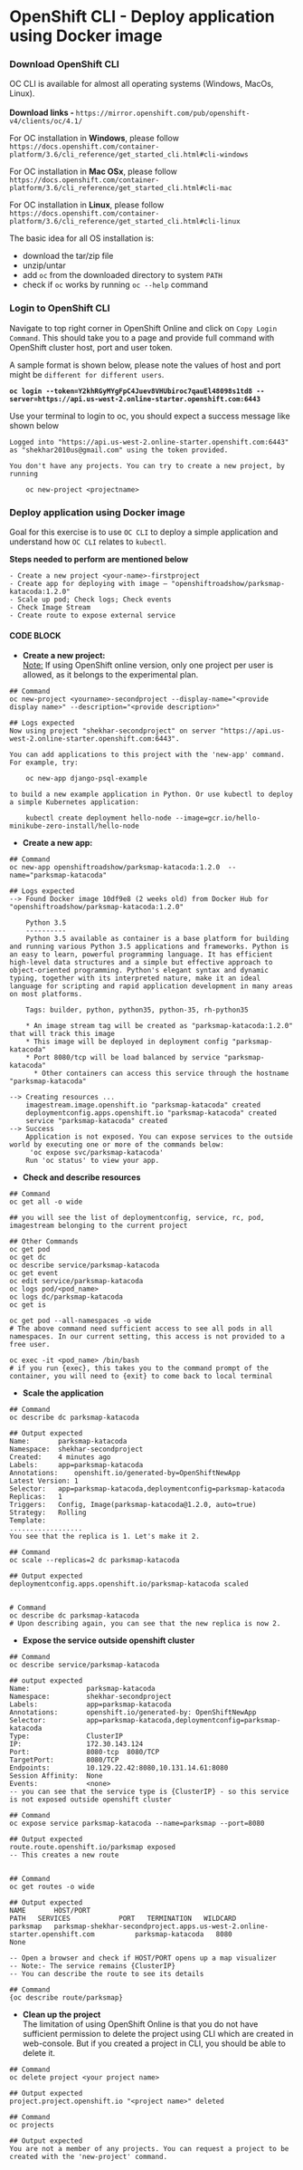 # OpenShift CLI - Deploy application using Docker image


### Download OpenShift CLI 
OC CLI is available for almost all operating systems (Windows, MacOs, Linux). <br><br>
<b>Download links - </b> `https://mirror.openshift.com/pub/openshift-v4/clients/oc/4.1/`

For OC installation in <b>Windows</b>, please follow `https://docs.openshift.com/container-platform/3.6/cli_reference/get_started_cli.html#cli-windows`

For OC installation in <b>Mac OSx</b>, please follow `https://docs.openshift.com/container-platform/3.6/cli_reference/get_started_cli.html#cli-mac`

For OC installation in <b>Linux</b>, please follow `https://docs.openshift.com/container-platform/3.6/cli_reference/get_started_cli.html#cli-linux`

The basic idea for all OS installation is:

- download the tar/zip file
- unzip/untar
- add `oc` from the downloaded directory to system `PATH`
- check if `oc` works by running `oc --help` command


### Login to OpenShift CLI
Navigate to top right corner in OpenShift Online and click on `Copy Login Command`. This should take you to a page and provide full command with OpenShift cluster host, port and user token. 

A sample format is shown below, please note the values of host and port might be `different for different users`.

<b>`oc login --token=Y2khRGyMYgFpC4Juev8VHUbiroc7qauEl48098s1td8 --server=https://api.us-west-2.online-starter.openshift.com:6443`</b>

Use your terminal to login to oc, you should expect a success message like shown below

```
Logged into "https://api.us-west-2.online-starter.openshift.com:6443" as "shekhar2010us@gmail.com" using the token provided.

You don't have any projects. You can try to create a new project, by running

    oc new-project <projectname>
```


### Deploy application using Docker image

Goal for this exercise is to use `OC CLI` to deploy a simple application and understand how `OC CLI` relates to `kubectl`. 
<p><b> Steps needed to perform are mentioned below </b>

```
- Create a new project <your-name>-firstproject
- Create app for deploying with image – "openshiftroadshow/parksmap-katacoda:1.2.0"
- Scale up pod; Check logs; Check events
- Check Image Stream
- Create route to expose external service
```

#### CODE BLOCK

- <b>Create a new project:</b>
<br><u>Note:</u> If using OpenShift online version, only one project per user is allowed, as it belongs to the experimental plan. </i>


```
## Command
oc new-project <yourname>-secondproject --display-name="<provide display name>" --description="<provide description>"

## Logs expected
Now using project "shekhar-secondproject" on server "https://api.us-west-2.online-starter.openshift.com:6443".

You can add applications to this project with the 'new-app' command. For example, try:

    oc new-app django-psql-example

to build a new example application in Python. Or use kubectl to deploy a simple Kubernetes application:

    kubectl create deployment hello-node --image=gcr.io/hello-minikube-zero-install/hello-node

```

- <b>Create a new app:</b>

```
## Command
oc new-app openshiftroadshow/parksmap-katacoda:1.2.0  --name="parksmap-katacoda"

## Logs expected
--> Found Docker image 10df9e8 (2 weeks old) from Docker Hub for "openshiftroadshow/parksmap-katacoda:1.2.0"

    Python 3.5 
    ---------- 
    Python 3.5 available as container is a base platform for building and running various Python 3.5 applications and frameworks. Python is an easy to learn, powerful programming language. It has efficient high-level data structures and a simple but effective approach to object-oriented programming. Python's elegant syntax and dynamic typing, together with its interpreted nature, make it an ideal language for scripting and rapid application development in many areas on most platforms.

    Tags: builder, python, python35, python-35, rh-python35

    * An image stream tag will be created as "parksmap-katacoda:1.2.0" that will track this image
    * This image will be deployed in deployment config "parksmap-katacoda"
    * Port 8080/tcp will be load balanced by service "parksmap-katacoda"
      * Other containers can access this service through the hostname "parksmap-katacoda"

--> Creating resources ...
    imagestream.image.openshift.io "parksmap-katacoda" created
    deploymentconfig.apps.openshift.io "parksmap-katacoda" created
    service "parksmap-katacoda" created
--> Success
    Application is not exposed. You can expose services to the outside world by executing one or more of the commands below:
     'oc expose svc/parksmap-katacoda' 
    Run 'oc status' to view your app.
```

- <b>Check and describe resources</b>

```
## Command
oc get all -o wide

## you will see the list of deploymentconfig, service, rc, pod, imagestream belonging to the current project

## Other Commands
oc get pod
oc get dc
oc describe service/parksmap-katacoda
oc get event
oc edit service/parksmap-katacoda
oc logs pod/<pod_name>
oc logs dc/parksmap-katacoda
oc get is

oc get pod --all-namespaces -o wide
# The above command need sufficient access to see all pods in all namespaces. In our current setting, this access is not provided to a free user.

oc exec -it <pod_name> /bin/bash
# if you run {exec}, this takes you to the command prompt of the container, you will need to {exit} to come back to local terminal
```

- <b>Scale the application</b>

```
## Command
oc describe dc parksmap-katacoda

## Output expected
Name:		parksmap-katacoda
Namespace:	shekhar-secondproject
Created:	4 minutes ago
Labels:		app=parksmap-katacoda
Annotations:	openshift.io/generated-by=OpenShiftNewApp
Latest Version:	1
Selector:	app=parksmap-katacoda,deploymentconfig=parksmap-katacoda
Replicas:	1
Triggers:	Config, Image(parksmap-katacoda@1.2.0, auto=true)
Strategy:	Rolling
Template:
..................
You see that the replica is 1. Let's make it 2.

## Command
oc scale --replicas=2 dc parksmap-katacoda

## Output expected
deploymentconfig.apps.openshift.io/parksmap-katacoda scaled


# Command
oc describe dc parksmap-katacoda
# Upon describing again, you can see that the new replica is now 2.
```

- <b>Expose the service outside openshift cluster</b>

```
## Command
oc describe service/parksmap-katacoda

## output expected
Name:              parksmap-katacoda
Namespace:         shekhar-secondproject
Labels:            app=parksmap-katacoda
Annotations:       openshift.io/generated-by: OpenShiftNewApp
Selector:          app=parksmap-katacoda,deploymentconfig=parksmap-katacoda
Type:              ClusterIP
IP:                172.30.143.124
Port:              8080-tcp  8080/TCP
TargetPort:        8080/TCP
Endpoints:         10.129.22.42:8080,10.131.14.61:8080
Session Affinity:  None
Events:            <none>
-- you can see that the service type is {ClusterIP} - so this service is not exposed outside openshift cluster

## Command
oc expose service parksmap-katacoda --name=parksmap --port=8080

## Output expected
route.route.openshift.io/parksmap exposed
-- This creates a new route


## Command
oc get routes -o wide

## Output expected
NAME       HOST/PORT                                                                    PATH   SERVICES            PORT   TERMINATION   WILDCARD
parksmap   parksmap-shekhar-secondproject.apps.us-west-2.online-starter.openshift.com          parksmap-katacoda   8080                 None

-- Open a browser and check if HOST/PORT opens up a map visualizer
-- Note:- The service remains {ClusterIP}
-- You can describe the route to see its details

## Command
{oc describe route/parksmap}
```


- <b>Clean up the project</b><br>
The limitation of using OpenShift Online is that you do not have sufficient permission to delete the project using CLI which are created in web-console. But if you created a project in CLI, you should be able to delete it.

```
## Command
oc delete project <your project name>

## Output expected
project.project.openshift.io "<project name>" deleted

## Command
oc projects

## Output expected
You are not a member of any projects. You can request a project to be created with the 'new-project' command.
```

